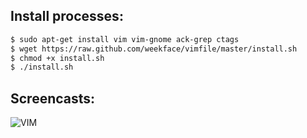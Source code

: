 ## Install processes:

```bash
$ sudo apt-get install vim vim-gnome ack-grep ctags
$ wget https://raw.github.com/weekface/vimfile/master/install.sh
$ chmod +x install.sh
$ ./install.sh
```

## Screencasts:

![VIM](https://raw.github.com/weekface/vimfile/master/vim.png)
